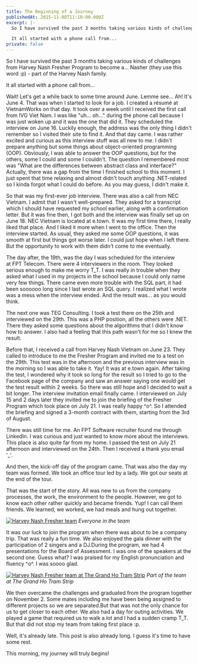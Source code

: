 ```yaml
---
title: The Beginning of a Journey
publishedAt: 2015-11-08T11:10:00.000Z
excerpt: |-
  So I have survived the past 3 months taking various kinds of challenges from Harvey Nash Fresher Program to become a... Nasher (they use this word :p) - part of the Harvey Nash family.

  It all started with a phone call from...
private: false
---
```


So I have survived the past 3 months taking various kinds of challenges from
Harvey Nash Fresher Program to become a... Nasher (they use this word :p) - part
of the Harvey Nash family.

It all started with a phone call from...

Wait! Let's get a while back to some time around June. Lemme see... Ah! It's
June 4. That was when I started to look for a job. I created a résumé at
VietnamWorks on that day. It took over a week until I received the first call
from IVG Viet Nam. I was like "uh... oh..." during the phone call because I was
just woken up and it was the one that did it. They scheduled the interview on
June 16. Luckily enough, the address was the only thing I didn't remember so I
visited their site to find it. And that day came. I was rather excited and
curious as this interview stuff was all new to me. I didn't prepare anything but
some things about object-oriented programming (OOP). Obviously, I was able to
answer the OOP questions, but for the others, some I could and some I couldn't.
The question I remembered most was "What are the differences between abstract
class and interface?" Actually, there was a gap from the time I finished school
to this moment. I just spent that time relaxing and almost didn't touch anything
.NET-related so I kinda forgot what I could do before. As you may guess, I
didn't make it.

So that was my first-ever job interview. There was also a call from NEC Vietnam.
I admit that I wasn't well-prepared. They asked for a transcript which I should
have requested my school earlier, along with a confirmation letter. But it was
fine then, I got both and the interview was finally set up on June 18. NEC
Vietnam is located at e.town. It was my first time there, I really liked that
place. And I liked it more when I went to the office. Then the interview
started. As usual, they asked me some OOP questions, it was smooth at first but
things got worse later. I could just hope when I left there. But the opportunity
to work with them didn't come to me eventually.

The day after, the 19th, was the day I was scheduled for the interview at FPT
Telecom. There were 4 interviewers in the room. They looked serious enough to
make me worry T_T. I was really in trouble when they asked what I used in my
projects in the school because I could only name very few things. There came
even more trouble with the SQL part, it had been soooooo long since I last wrote
an SQL query. I realized what I wrote was a mess when the interview ended. And
the result was... as you would think.

The next one was TEG Consulting. I took a test there on the 25th and interviewed
on the 29th. This was a PHP position, all the others were .NET. There they asked
some questions about the algorithms that I didn't know how to answer. I also had
a feeling that this path wasn't for me so I knew the result.

Before that, I received a call from Harvey Nash Vietnam on June 23. They called
to introduce to me the Fresher Program and invited me to a test on the 29th.
This test was in the afternoon and the previous interview was in the morning so
I was able to take it. Yay! It was at e.town again. After taking the test, I
wondered why it took so long for the result so I tried to go to the Facebook
page of the company and saw an answer saying one would get the test result
within 2 weeks. So there was still hope and I decided to wait a bit longer. The
interview invitation email finally came. I interviewed on July 15 and 2 days
later they invited me to join the briefing of the Fresher Program which took
place on July 21. I was really happy ^o^. So I attended the briefing and signed
a 3-month contract with them, starting from the 3rd of August.

There was still time for me. An FPT Software recruiter found me through
LinkedIn. I was curious and just wanted to know more about the interviews. This
place is also quite far from my home. I passed the test on July 21 afternoon and
interviewed on the 24th. Then I received a thank you email '_'.

And then, the kick-off day of the program came. That was also the day my team
was formed. We took an office tour led by a lady. We got our seats at the end of
the tour.

That was the start of the story. All was new to us from the company processes,
the work, the environment to the people. However, we got to know each other
rather quickly and became friends. Yup! I can call them friends. We learned, we
worked, we had meals and hung out together.

[![Harvey Nash Fresher team](/assets/images/blog/harvey-nash-fresher-team.jpg)](/assets/images/blog/harvey-nash-fresher-team.jpg "Harvey Nash Fresher team")
_Everyone in the team_

It was our luck to join the program when there was about to be a company trip.
That was really a fun time. We also enjoyed the gala dinner with the
participation of 2 singers and a DJ.During the program, we had 4 presentations
for the Board of Assessment. I was one of the speakers at the second one. Guess
what? I was praised for my English pronunciation and fluency ^o^. I was soooo
glad.

[![Harvey Nash Fresher team at The Grand Ho Tram Strip](/assets/images/blog/harvey-nash-fresher-team-at-the-grand-ho-tram-strip.jpg)](/assets/images/blog/harvey-nash-fresher-team-at-the-grand-ho-tram-strip.jpg "Harvey Nash Fresher team at The Grand Ho Tram Strip")
_Part of the team at The Grand Ho Tram Strip_

We then overcame the challenges and graduated from the program together on
November 2. Some mates including me have been being assigned to different
projects so we are separated.But that was not the only chance for us to get
closer to each other. We also had a day for outing activities. We played a game
that required us to walk a lot and I had a sudden cramp T_T. But that did not
stop my team from taking first place :p.

Well, it's already late. This post is also already long. I guess it's time to
have some rest.

This morning, my journey will truly begins!
